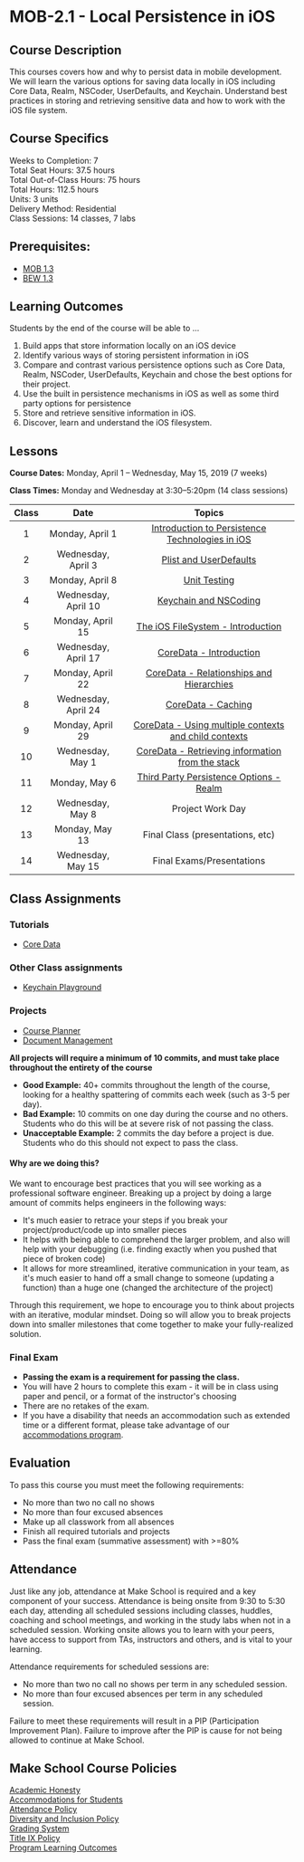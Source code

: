 # MOB-2.1 - Local Persistence in iOS

## Course Description

This courses covers how and why to persist data in mobile development. We will learn the various options for saving data locally in iOS including Core Data, Realm, NSCoder, UserDefaults, and Keychain.  Understand best practices in storing and retrieving sensitive data and how to work with the iOS file system.

## Course Specifics

Weeks to Completion:  7 <br>
Total Seat Hours:  37.5 hours <br>
Total Out-of-Class Hours: 75 hours <br>
Total Hours: 112.5 hours <br>
Units:  3 units <br>
Delivery Method:  Residential <br>
Class Sessions:  14 classes, 7 labs

## Prerequisites:  

- [MOB 1.3](https://github.com/Make-School-Courses/MOB-1.3-Dynamic-iOS-Apps)
- [BEW 1.3](https://github.com/Make-School-Courses/BEW-1.3-Server-Side-Architectures-and-Frameworks)

## Learning Outcomes

Students by the end of the course will be able to ...

1. Build apps that store information locally on an iOS device
1. Identify various ways of storing persistent information in iOS
1. Compare and contrast various persistence options such as Core Data, Realm, NSCoder, UserDefaults, Keychain and chose the best options for their project.
1. Use the built in persistence mechanisms in iOS as well as some third party options for persistence
1. Store and retrieve sensitive information in iOS.
1. Discover, learn and understand the iOS filesystem.

## Lessons

**Course Dates:** Monday, April 1 – Wednesday, May 15, 2019 (7 weeks)

**Class Times:** Monday and Wednesday at 3:30–5:20pm (14 class sessions)

| Class |          Date          |                 Topics                  |
|:-----:|:----------------------:|:---------------------------------------:|
|  1 |  Monday, April 1                         | [Introduction to Persistence Technologies in iOS] |
|  2 |  Wednesday, April 3                      | [Plist and UserDefaults] |
|  3 |  Monday, April 8                         | [Unit Testing] |
|  4 |  Wednesday, April 10                     | [Keychain and NSCoding]  |
|  5 |  Monday, April 15                        | [The iOS FileSystem - Introduction] |
|  6 |  Wednesday, April 17                     | [CoreData - Introduction]  |
|  7 |  Monday, April 22                        | [CoreData - Relationships and Hierarchies] |
|  8 |  Wednesday, April 24                     | [CoreData - Caching] |
|  9 |  Monday, April 29                        | [CoreData - Using multiple contexts and child contexts] |
| 10 |  Wednesday, May 1                        | [CoreData - Retrieving information from the stack] |
| 11 |  Monday, May 6                           | [Third Party Persistence Options - Realm] |  
| 12 |  Wednesday, May 8                        | Project Work Day |
| 13 |  Monday, May 13                        | Final Class (presentations, etc) |
| 14 |  Wednesday, May 15                     | Final Exams/Presentations |

[Introduction to Persistence Technologies in iOS]: Lessons/01-Intro-to-Persistence-Technologies/Readme.md
[PList and UserDefaults]: Lessons/02-Plist-UserDefaults/Readme.md
[Unit Testing]: Lessons/03-Unit-Testing/Readme.md
[Keychain and NSCoding]: Lessons/04-Keychain-NSCoding/Readme.md
[The iOS FileSystem - Introduction]: Lessons/05-FileSystem/Readme.md
[CoreData - Introduction]: Lessons/06-Intro-to-CoreData/Readme.md
[CoreData - Relationships and Hierarchies]: Lessons/07-CoreData-Relationships/Readme.md
[CoreData - Caching]: Lessons/08-CoreData-Caching/Readme.md
[CoreData - Using multiple contexts and child contexts]: Lessons/09-CoreData-Contexts/Readme.md
[CoreData - Retrieving information from the stack]: Lessons/10-CoreData-Retrieving-Info/Readme.md
[Third Party Persistence Options - Realm]: Lessons/11-Realm-Intro/Readme.md



## Class Assignments

### Tutorials
- [Core Data](https://www.makeschool.com/academy/track/core-data-uy)

### Other Class assignments
- [Keychain Playground]

[Keychain Playground]: Assignments/KeychainSwiftPlayground

### Projects
- [Course Planner]
- [Document Management]

[Course Planner]: Assignments/Project-Course-Planner/Readme.md
[Document Management]: Assignments/Project-Document-Management/Readme.md

**All projects will require a minimum of 10 commits, and must take place throughout the entirety of the course**

- **Good Example:** 40+ commits throughout the length of the course, looking for a healthy spattering of commits each week (such as 3-5 per day).
- **Bad Example:** 10 commits on one day during the course and no others. Students who do this will be at severe risk of not passing the class.
- **Unacceptable Example:** 2 commits the day before a project is due. Students who do this should not expect to pass the class.

#### Why are we doing this?

We want to encourage best practices that you will see working as a professional software engineer. Breaking up a project by doing a large amount of commits helps engineers in the following ways:

- It's much easier to retrace your steps if you break your project/product/code up into smaller pieces
- It helps with being able to comprehend the larger problem, and also will help with your debugging (i.e. finding exactly when you pushed that piece of broken code)
- It allows for more streamlined, iterative communication in your team, as it's much easier to hand off a small change to someone (updating a function) than a huge one (changed the architecture of the project)

Through this requirement, we hope to encourage you to think about projects with an iterative, modular mindset. Doing so will allow you to break projects down into smaller milestones that come together to make your fully-realized solution.

### Final Exam

-  **Passing the exam is a requirement for passing the class.**
- You will have 2 hours to complete this exam - it will be in class using paper and pencil, or a format of the instructor's choosing
- There are no retakes of the exam.
- If you have a disability that needs an accommodation such as extended time or a different format, please take advantage of our [accommodations program](make.sc/disability-policy).

## Evaluation

To pass this course you must meet the following requirements:

- No more than two no call no shows
- No more than four excused absences
- Make up all classwork from all absences
- Finish all required tutorials and projects
- Pass the final exam (summative assessment) with >=80%

## Attendance
Just like any job, attendance at Make School is required and a key component of your success. Attendance is being onsite from 9:30 to 5:30 each day, attending all scheduled sessions including classes, huddles, coaching and school meetings, and working in the study labs when not in a scheduled session. Working onsite allows you to learn with your peers, have access to support from TAs, instructors and others, and is vital to your learning.

Attendance requirements for scheduled sessions are:
- No more than two no call no shows per term in any scheduled session.
- No more than four excused absences per term in any scheduled session.

Failure to meet these requirements will result in a PIP (Participation Improvement Plan).  Failure to improve after the PIP is cause for not being allowed to continue at Make School.


## Make School Course Policies

[Academic Honesty](https://make.sc/academic-honesty)<br>
[Accommodations for Students](https://make.sc/accommodations-for-students)<br>
[Attendance Policy](https://make.sc/attendance-policy)  
[Diversity and Inclusion Policy](https://make.sc/diversity-and-inclusion-policy)<br>
[Grading System](https://make.sc/grading-system)
<br>
[Title IX Policy](https://make.sc/title-ix-policy)<br>
[Program Learning Outcomes](https://make.sc/program-learning-outcomes)
